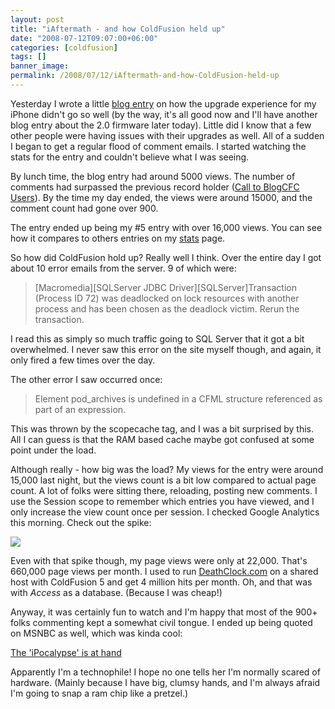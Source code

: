 ```yaml
---
layout: post
title: "iAftermath - and how ColdFusion held up"
date: "2008-07-12T09:07:00+06:00"
categories: [coldfusion]
tags: []
banner_image: 
permalink: /2008/07/12/iAftermath-and-how-ColdFusion-held-up
---
```


Yesterday I wrote a little <a href="http://www.raymondcamden.com/index.cfm/2008/7/11/So-far-iPhone-20-is-DOA">blog entry</a> on how the upgrade experience for my iPhone didn't go so well (by the way, it's all good now and I'll have another blog entry about the 2.0 firmware later today). Little did I know that a few other people were having issues with their upgrades as well. All of a sudden I began to get a regular flood of comment emails. I started watching the stats for the entry and couldn't believe what I was seeing.
<!--more-->
By lunch time, the blog entry had around 5000 views. The number of comments had surpassed the previous record holder (<a href="http://www.coldfusionjedi.com/index.cfm/2005/10/26/Call-to-BlogCFC-Users">Call to BlogCFC Users</a>). By the time my day ended, the views were around 15000, and the comment count had gone over 900. 

The entry ended up being my #5 entry with over 16,000 views. You can see how it compares to others entries on my <a href="http://www.coldfusionjedi.com/stats.cfm">stats</a> page. 

So how did ColdFusion hold up? Really well I think. Over the entire day I got about 10 error emails from the server. 9 of which were:

<blockquote>
<p>
[Macromedia][SQLServer JDBC Driver][SQLServer]Transaction (Process ID 72) was deadlocked on lock resources with another process and has been chosen as the deadlock victim. Rerun the transaction. 
</p>
</blockquote>

I read this as simply so much traffic going to SQL Server that it got a bit overwhelmed. I never saw this error on the site myself though, and again, it only fired a few times over the day.

The other error I saw occurred once:

<blockquote>
<p>
Element pod_archives is undefined in a CFML structure referenced as part of an expression.
</p>
</blockquote>

This was thrown by the scopecache tag, and I was a bit surprised by this. All I can guess is that the RAM based cache maybe got confused at some point under the load.

Although really - how big was the load? My views for the entry were around 15,000 last night, but the views count is a bit low compared to actual page count. A lot of folks were sitting there, reloading, posting new comments. I use the Session scope to remember which entries you have viewed, and I only increase the view count once per session. I checked Google Analytics this morning. Check out the spike:

<img src="https://static.raymondcamden.com/images/cfjedi/Picture 34.png">

Even with that spike though, my page views were only at 22,000. That's 660,000 page views per month. I used to run <a href="http://www.deathclock.com">DeathClock.com</a> on a shared host with ColdFusion 5 and get 4 million hits per month. Oh, and that was with <i>Access</i> as a database. (Because I was cheap!)

Anyway, it was certainly fun to watch and I'm happy that most of the 900+ folks commenting kept a somewhat civil tongue. I ended up being quoted on MSNBC as well, which was kinda cool:

<a href="http://www.msnbc.msn.com/id/25641886/from/ET/">The 'iPocalypse' is at hand</a>

Apparently I'm a technophile! I hope no one tells her I'm normally scared of hardware. (Mainly because I have big, clumsy hands, and I'm always afraid I'm going to snap a ram chip like a pretzel.)